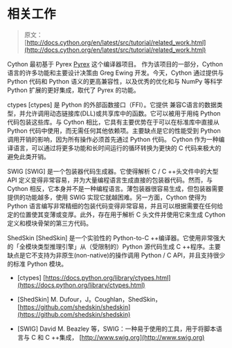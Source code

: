 # 相关工作

> 原文： [http://docs.cython.org/en/latest/src/tutorial/related_work.html](http://docs.cython.org/en/latest/src/tutorial/related_work.html)

Cython 最初基于 Pyrex [Pyrex](3.md) 这个编译器项目。 作为该项目的一部分，Cython 语言的许多功能和主要设计决策由 Greg Ewing 开发。今天，Cython 通过提供与 Python 代码和 Python 语义的更高兼容性，以及优秀的优化和与 NumPy 等科学 Python 扩展的更好集成，取代了 Pyrex 的功能。

ctypes [ctypes] 是 Python 的外部函数接口（FFI）。它提供 兼容C语言的数据类型，并允许调用动态链接库(DLL)或共享库中的函数。它可以被用于用纯 Python 代码包装这些库。与 Cython 相比，它具有主要优势在于可以在标准库中直接从 Python 代码中使用，而无需任何其他依赖项。主要缺点是它的性能受到 Python 调用开销的影响，因为所有操作必须首先通过 Python 代码。 Cython 作为一种编译语言，可以通过将更多功能和长时间运行的循环转换为更快的 C 代码来极大的避免此类开销。

SWIG [SWIG] 是一个包装器代码生成器。它使得解析 C / C ++头文件中的大型 API 定义变得非常容易，并为大量编程语言生成直接的包装器代码。然而，与 Cython 相反，它本身并不是一种编程语言。薄包装器很容易生成，但包装器需要提供的功能越多，使用 SWIG 实现它就越困难。另一方面，Cython 使得为 Python 语言编写非常精细的包装代码变得非常容易，并且可以根据需要在任何给定的位置使其变薄或变厚。此外，存在用于解析 C 头文件并使用它来生成 Cython 定义和模块骨架的第三方代码。

ShedSkin [ShedSkin] 是一个实验性的 Python-to-C ++编译器。它使用非常强大的「全模块类型推理引擎」从（受限制的）Python 源代码生成 C ++程序。主要缺点是它不支持为非原生(non-native)的操作调用 Python / C API，并且支持很少的标准 Python 模块。

- [ctypes] [https://docs.python.org/library/ctypes.html](https://docs.python.org/library/ctypes.html)

- [ShedSkin] M. Dufour，J。Coughlan，ShedSkin， [https://github.com/shedskin/shedskin](https://github.com/shedskin/shedskin)

- [SWIG] David M. Beazley 等，SWIG：一种易于使用的工具，用于将脚本语言与 C 和 C ++集成， [http://www.swig.org](http://www.swig.org) 
